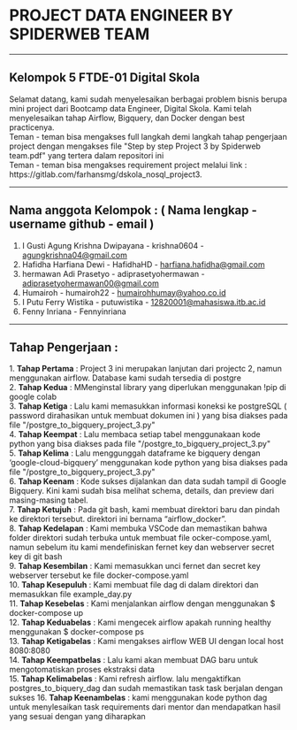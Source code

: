 <h1><b> PROJECT DATA ENGINEER BY SPIDERWEB TEAM </b></h1> 
<hr>
<h2> Kelompok 5 FTDE-01 Digital Skola </h2> 
Selamat datang, kami sudah menyelesaikan berbagai problem bisnis berupa mini project dari Bootcamp data Engineer, Digital Skola. Kami telah menyelesaikan tahap Airflow, Bigquery, dan Docker dengan best practicenya. 
<br>
Teman - teman bisa mengakses full langkah demi langkah tahap pengerjaan project dengan mengakses file "Step by step Project 3 by Spiderweb team.pdf" yang tertera dalam repositori ini
<br>
Teman - teman bisa mengakses requirement project melalui link : https://gitlab.com/farhansmg/dskola_nosql_project3. 
<hr>

<h2> Nama anggota Kelompok : ( Nama lengkap - username github - email ) </h2>

1. I Gusti Agung Krishna Dwipayana - krishna0604 - agungkrishna04@gmail.com
2. Hafidha Harfiana Dewi - HafidhaHD - harfiana.hafidha@gmail.com
3. hermawan Adi Prasetyo - adiprasetyohermawan - adiprasetyohermawan00@gmail.com
4. Humairoh - humairoh22 - humairohhumay@yahoo.co.id
5. I Putu Ferry Wistika - putuwistika - 12820001@mahasiswa.itb.ac.id
6. Fenny Inriana - Fennyinriana
<hr>

<h2> Tahap Pengerjaan : </h2>  
1. <b>Tahap Pertama</b> : Project 3 ini merupakan lanjutan dari projectc 2, namun menggunakan airflow. Database kami sudah tersedia di postgre
<br>
2. <b>Tahap Kedua</b> : MMenginstal library yang diperlukan menggunakan !pip di google colab
<br>
3. <b>Tahap Ketiga</b> : Lalu kami memasukkan informasi koneksi ke postgreSQL ( password dirahasikan untuk membuat dokumen ini ) yang bisa diakses pada file "/postgre_to_bigquery_project_3.py"
<br>
4. <b>Tahap Keempat</b> : Lalu membaca setiap tabel  menggunakaan kode python yang bisa diakses pada file "/postgre_to_bigquery_project_3.py"
<br>
5. <b>Tahap Kelima</b> : Lalu menggunggah dataframe ke bigquery dengan ‘google-cloud-bigquery’ menggunakan kode python yang bisa diakses pada file "/postgre_to_bigquery_project_3.py"
<br>
6. <b>Tahap Keenam</b> : Kode sukses dijalankan dan data sudah tampil di Google Bigquery. Kini kami sudah bisa melihat schema, details, dan preview dari masing-masing tabel.
<br>
7. <b>Tahap Ketujuh</b> : Pada git bash, kami membuat direktori baru dan pindah ke direktori tersebut. direktori ini bernama “airflow_docker”.
<br>
8. <b>Tahap Kedelapan</b> : Kami membuka VSCode dan memastikan bahwa folder direktori sudah terbuka untuk membuat file ocker-compose.yaml, namun sebelum itu kami mendefiniskan fernet key dan webserver secret key di git bash
<br>
9. <b>Tahap Kesembilan</b> : Kami memasukkan unci fernet dan secret key webserver tersebut ke file docker-compose.yaml
<br>
10. <b>Tahap Kesepuluh</b> : Kami membuat file dag di dalam direktori dan memasukkan file example_day.py
<br>
11. <b>Tahap Kesebelas</b> : Kami menjalankan airflow dengan menggunakan $ docker-compose up
<br>
12. <b>Tahap Keduabelas</b> : Kami mengecek airflow apakah running healthy menggunakan $ docker-compose ps
<br>
13. <b>Tahap Ketigabelas</b> : Kami mengakses airflow WEB UI dengan local host 8080:8080
<br>
14. <b>Tahap Keempatbelas</b> : Lalu kami akan membuat DAG baru untuk mengotomatiskan proses ekstraksi data 
<br>
15. <b>Tahap Kelimabelas</b> : Kami refresh airflow. lalu mengaktifkan postgres_to_biquery_dag dan sudah memastikan task task berjalan dengan sukses
16. <b>Tahap Keenambelas</b> : kami menggunakan kode python dag untuk menylesaikan task requirements dari mentor dan mendapatkan hasil yang sesuai dengan yang diharapkan

